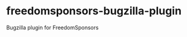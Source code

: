 freedomsponsors-bugzilla-plugin
===============================

Bugzilla plugin for FreedomSponsors 
